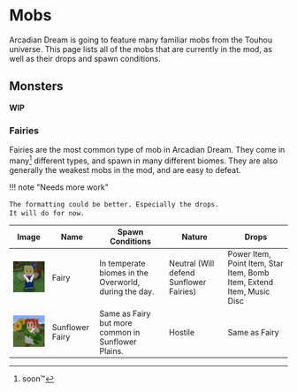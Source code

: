 # Mobs

Arcadian Dream is going to feature many familiar mobs from the Touhou universe. This page lists all of the mobs that are currently in the mod, as well as their drops and spawn conditions.

## Monsters

**WIP**

### Fairies

Fairies are the most common type of mob in Arcadian Dream. They come in many[^1] different types, and spawn in many different biomes. They are also generally the weakest mobs in the mod, and are easy to defeat.

[^1]: soon™

!!! note "Needs more work"

    The formatting could be better. Especially the drops.
    It will do for now.

Image | Name | Spawn Conditions | Nature | Drops
------|------|------------------|--------|------
<img alt="Fairy" width="150" src="../../assets/images/fairy.png"/> | Fairy | In temperate biomes in the Overworld, during the day. | Neutral (Will defend Sunflower Fairies) | Power Item, Point Item, Star Item, Bomb Item, Extend Item, Music Disc
<img alt="Sunflower Fairy" width="150" src="../../assets/images/sunflower_fairy.png"/> | Sunflower Fairy | Same as Fairy but more common in Sunflower Plains. | Hostile | Same as Fairy
